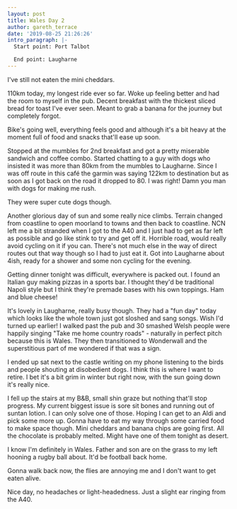 ```yaml
---
layout: post
title: Wales Day 2
author: gareth_terrace
date: '2019-08-25 21:26:26'
intro_paragraph: |-
  Start point: Port Talbot

  End point: Laugharne
---
```

I've still not eaten the mini cheddars.

110km today, my longest ride ever so far.  Woke up feeling better and had the room to myself in the pub. Decent breakfast with the thickest sliced bread for toast I've ever seen. Meant to grab a banana for the journey but completely forgot.

Bike's going well, everything feels good and although it's a bit heavy at the moment full of food and snacks that'll ease up soon.

Stopped at the mumbles for 2nd breakfast and got a pretty miserable sandwich and coffee combo. Started chatting to a guy with dogs who insisted it was more than 80km from the mumbles to Laugharne. Since I was off route in this café the garmin was saying 122km to destination but as soon as I got back on the road it dropped to 80. I was right! Damn you man with dogs for making me rush.

They were super cute dogs though.

Another glorious day of sun and some really nice climbs. Terrain changed from coastline to open moorland to towns and then back to coastline.  NCN left me a bit stranded when I got to the A40 and I just had to get as far left as possible and go like stink to try and get off it. Horrible road, would really avoid cycling on it if you can. There's not much else in the way of direct routes out that way though so I had to just eat it. Got into Laugharne about 4ish, ready for a shower and some non cycling for the evening.

Getting dinner tonight was difficult, everywhere is packed out. I  found an Italian guy making pizzas in a sports bar. I thought they'd be traditional Napoli style but I think they're premade bases with his own toppings. Ham and blue cheese!

It's lovely in Laugharne, really busy though. They had a "fun day" today which looks like the whole town just got sloshed and sang songs. Wish I'd turned up earlier! I walked past the pub and 30 smashed Welsh people were happily singing "Take me home country roads" - naturally in perfect pitch because this is Wales.  They then transitioned to Wonderwall and the superstitious part of me wondered if that was a sign.

I ended up sat next to the castle writing on my phone listening to the birds and people shouting at disobedient dogs.  I think this is where I want to retire. I bet it's a bit grim in winter but right now, with the sun going down it's really nice. 

I fell up the stairs at my B&B, small shin graze but nothing that'll stop progress. My current biggest issue is sore sit bones and running out of suntan lotion. I can only solve one of those. Hoping I can get to an Aldi and pick some more up. Gonna have to eat my way through some carried food to make space though. Mini cheddars and banana chips are going first. All the chocolate is probably melted. Might have one of them tonight as desert.

I know I'm definitely in Wales. Father and son are on the grass to my left hooning a rugby ball about. It'd be football back home.

Gonna walk back now, the flies are annoying me and I don't want to get eaten alive.

Nice day, no headaches or light-headedness. Just a slight ear ringing from the A40.
